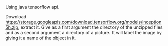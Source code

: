Using java tensorflow api.


Download https://storage.googleapis.com/download.tensorflow.org/models/inception5h.zip, extract it. 
Give as a first argument the directory of the unzipped files and as a second argument a directory of a picture.
It will label the image by giving it a name of the object in it. 
